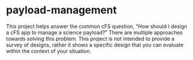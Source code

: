 # payload-management
This project helps answer the common cFS question, “How should I design a cFS app to manage a science payload?” There are multiple approaches towards solving this problem. This project is not intended to provide a survey of designs, rather it shows a specific design that you can evaluate within the context of your situation.
